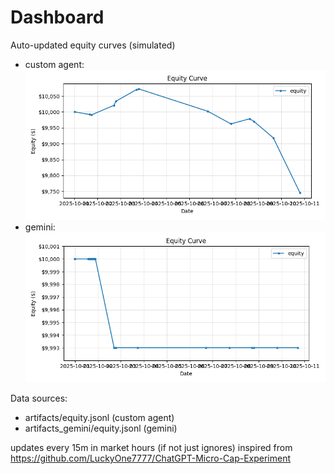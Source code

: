# Dashboard

Auto-updated equity curves (simulated)

- custom agent: ![Equity Curve](artifacts/equity.png?v=014d4ce)
- gemini: ![Equity Curve (Gemini)](artifacts_gemini/equity.png?v=014d4ce)

Data sources:
- artifacts/equity.jsonl (custom agent)
- artifacts_gemini/equity.jsonl (gemini)

updates every 15m in market hours (if not just ignores)
inspired from https://github.com/LuckyOne7777/ChatGPT-Micro-Cap-Experiment